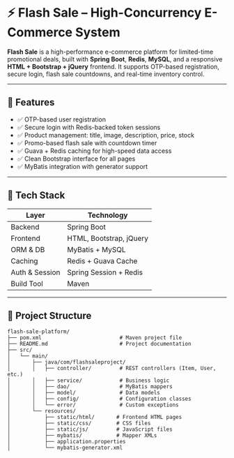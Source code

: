 # ⚡ Flash Sale – High-Concurrency E-Commerce System

**Flash Sale** is a high-performance e-commerce platform for limited-time promotional deals, built with **Spring Boot**, **Redis**, **MySQL**, and a responsive **HTML + Bootstrap + jQuery** frontend. It supports OTP-based registration, secure login, flash sale countdowns, and real-time inventory control.

---

## 🚀 Features

- ✅ OTP-based user registration
- ✅ Secure login with Redis-backed token sessions
- ✅ Product management: title, image, description, price, stock
- ✅ Promo-based flash sale with countdown timer
- ✅ Guava + Redis caching for high-speed data access
- ✅ Clean Bootstrap interface for all pages
- ✅ MyBatis integration with generator support

---

## 🧱 Tech Stack

| Layer          | Technology                    |
|----------------|-------------------------------|
| Backend        | Spring Boot                   |
| Frontend       | HTML, Bootstrap, jQuery       |
| ORM & DB       | MyBatis + MySQL               |
| Caching        | Redis + Guava Cache           |
| Auth & Session | Spring Session + Redis        |
| Build Tool     | Maven                         |

---


## 📁 Project Structure

```text
flash-sale-platform/
├── pom.xml                         # Maven project file
├── README.md                       # Project documentation
├── src/
│   └── main/
│       ├── java/com/flashsaleproject/
│       │   ├── controller/         # REST controllers (Item, User, etc.)
│       │   ├── service/            # Business logic
│       │   ├── dao/                # MyBatis mappers
│       │   ├── model/              # Data models
│       │   ├── config/             # Configuration classes
│       │   └── error/              # Custom exceptions
│       └── resources/
│           ├── static/html/       # Frontend HTML pages
│           ├── static/css/        # CSS files
│           ├── static/js/         # JavaScript files
│           ├── mybatis/           # Mapper XMLs
│           ├── application.properties
│           └── mybatis-generator.xml

